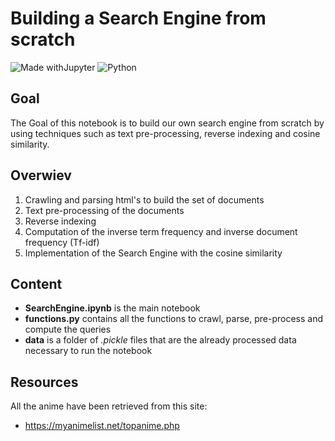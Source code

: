 # Building a Search Engine from scratch
![Made withJupyter](https://img.shields.io/badge/Made%20with-Jupyter-orange?style=for-the-badge&logo=Jupyter)
![Python](https://img.shields.io/badge/python-3670A0?style=for-the-badge&logo=python&logoColor=ffdd54)

## Goal
The Goal of this notebook is to build our own search engine from scratch by using techniques such as text pre-processing, reverse indexing and cosine similarity.

## Overwiev

1. Crawling and parsing html's to build the set of documents
2. Text pre-processing of the documents
3. Reverse indexing 
4. Computation of the inverse term frequency and inverse document frequency (Tf-idf)
5. Implementation of the Search Engine with the cosine similarity

## Content

- __SearchEngine.ipynb__ is the main notebook 
- __functions.py__ contains all the functions to crawl, parse, pre-process and compute the queries
- __data__ is a folder of _.pickle_ files that are the already processed data necessary to run the notebook

## Resources

All the anime have been retrieved from this site:
- https://myanimelist.net/topanime.php
